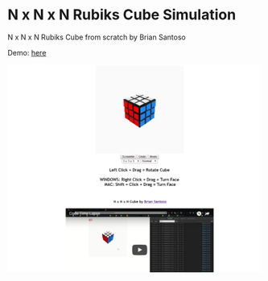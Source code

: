 # N x N x N Rubiks Cube Simulation
N x N x N Rubiks Cube from scratch by Brian Santoso

Demo: [here](https://briansantoso.github.io/cube/)


![alt tag](https://github.com/BrianSantoso/images/blob/master/cube/cubeScreenShot.PNG)
